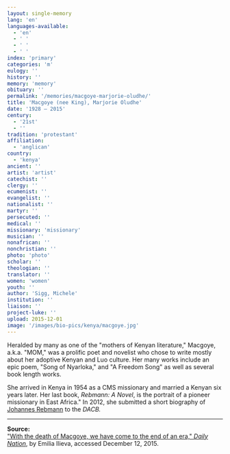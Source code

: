 ```yaml
---
layout: single-memory
lang: 'en'
languages-available:
  - 'en'
  - ' '
  - ' '
  - ' '
index: 'primary'
categories: 'm'
eulogy: ''
history: ''
memory: 'memory'
obituary: ''
permalink: '/memories/macgoye-marjorie-oludhe/'
title: 'Macgoye (nee King), Marjorie Oludhe'
date: '1928 – 2015'
century:
  - '21st'
  - ''                                        
tradition: 'protestant'                       
affiliation:
  - 'anglican'
country:
  - 'kenya'
ancient: ''
artist: 'artist'
catechist: ''
clergy: ''
ecumenist: ''
evangelist: ''
nationalist: ''
martyr: ''
persecuted: ''
medical: ''
missionary: 'missionary'
musician: ''
nonafrican: ''
nonchristian: ''
photo: 'photo'
scholar: ''
theologian: ''
translator: ''
women: 'women'
youth: ''
author: 'Sigg, Michele'
institution: ''
liaison: ''
project-luke: ''
upload: 2015-12-01
image: '/images/bio-pics/kenya/macgoye.jpg'
---
```

Heralded by many as one of the "mothers of Kenyan literature," Macgoye, a.k.a. "MOM," was a prolific poet and novelist who chose to write mostly about her adoptive Kenyan and Luo culture. Her many works include an epic poem, "Song of Nyarloka," and "A Freedom Song" as well as several book length works.  

She arrived in Kenya in 1954 as a CMS missionary and married a Kenyan six years later. Her last book, _Rebmann: A Novel_, is the portrait of a pioneer missionary in East Africa." In 2012, she submitted a short biography of [Johannes Rebmann](/stories/tanzania/rebmann-johannes.html) to the _DACB._  

***

**Source:**  
["With the death of Macgoye, we have come to the end of an era," _Daily Nation_](http://www.nation.co.ke/lifestyle/weekend/With-the-death-of-Macgoye-we-have-come-to-the-end-of-an-era/-/1220/2984034/-/2stdvq/-/index.html), by Emilia Ilieva, accessed December 12, 2015.
